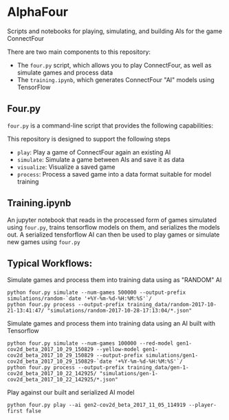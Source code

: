 
# AlphaFour

Scripts and notebooks for playing, simulating, and building AIs for the game ConnectFour

There are two main components to this repository:
- The `four.py` script, which allows you to play ConnectFour, as well as simulate games and process data
- The `training.ipynb`, which generates ConnectFour "AI" models using TensorFlow


## Four.py

`four.py` is a command-line script that provides the following capabilities:

This repository is designed to support the following steps

- `play`: Play a game of ConnectFour again an existing AI
- `simulate`: Simulate a game between AIs and save it as data
- `visualize`: Visualize a saved game
- `process`: Process a saved game into a data format suitable for model training 


## Training.ipynb

An jupyter notebook that reads in the processed form of games simulated using `four.py`, trains tensorflow models on them, and serializes the models out.  A serialized tensforflow AI can then be used to play games or simulate new games using `four.py`


## Typical Workflows:

Simulate games and process them into training data using as "RANDOM" AI

```
python four.py simulate --num-games 500000 --output-prefix simulations/random-`date '+%Y-%m-%d-%H:%M:%S'`/
python four.py process --output-prefix training_data/random-2017-10-21-13:41:47/ "simulations/random-2017-10-28-17:13:04/*.json"
```

Simulate games and process them into training data using an AI built with Tensorflow

```
python four.py simulate --num-games 100000 --red-model gen1-cov2d_beta_2017_10_29_150829 --yellow-model gen1-cov2d_beta_2017_10_29_150829 --output-prefix simulations/gen1-cov2d_beta_2017_10_29_150829-`date '+%Y-%m-%d-%H:%M:%S'`/
python four.py process --output-prefix training_data/gen-1-cov2d_beta_2017_10_22_142925/ "simulations/gen-1-cov2d_beta_2017_10_22_142925/*.json"
```

Play against our built and serialized AI model


```
python four.py play --ai gen2-cov2d_beta_2017_11_05_114919 --player-first false
```
